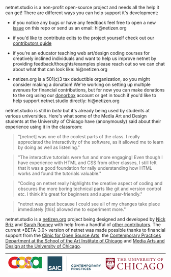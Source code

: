 netnet.studio is a non-profit open-source project and needs all the help it can get! There are different ways you can help support it's development:

- if you notice any bugs or have any feedback feel free to open a new [issue](https://github.com/netizenorg/netnet.studio/issues) on this repo or send us an email: h<span></span>i@net<span></span>izen.org

- if you'd like to contribute edits to the project yourself check out our [contributors guide](../developers)

- if you're an educator teaching web art/design coding courses for creatively inclined individuals and want to help us improve netnet by providing feedback/thoughts/examples please reach out so we can chat about what that can look like: h<span></span>i@net<span></span>izen.org

- netizen.org is a 501(c)3 tax deductible organization, so you might consider making a donation! We're working on setting up multiple avenues for financial contributions, but for now you can make donations to the org using our [donorbox](https://donorbox.org/netizen) account or get in touch if you'd like to help support netnet.studio directly: h<span></span>i@net<span></span>izen.org

netnet.studio is still in *beta* but it's already being used by students at various universities. Here's what some of the Media Art and Design students at the University of Chicago have (anonymously) said about their experience using it in the classroom:

> "[netnet] was one of the coolest parts of the class. I really appreciated the interactivity of the software, as it allowed me to learn by doing as well as listening."

> "The interactive tutorials were fun and more engaging! Even though I have experience with HTML and CSS from other classes, I still felt that it was a good foundation for rally understanding how HTML works and found the tutorials valuable."

> "Coding on netnet really highlights the creative aspect of coding and obscures the more boring technical parts like git and version control etc. I think it's great for beginners and super user-friendly."

> "netnet was great because I could see all of my changes take place immediately [this] allowed me to experiment more."


netnet.studio is a <a href="http://netizen.org" target="_blank">netizen.org</a> project being designed and developed by <a href="http://nickbriz.com/" target="_blank">Nick Briz</a> and <a href="https://www.sarahrooney.net/" target="_blank">Sarah Rooney</a> with help from a handful of [other contributors](https://github.com/netizenorg/netnet.studio/graphs/contributors). The current <BETA-3.0> version of netnet was made possible thanks to financial support from the <a href="http://clinicopensourcearts.com/" target="_blank">Clinic for Open Source Arts</a>, the <a href="https://www.saic.edu/academics/departments/contemporary-practices" target="_blank">Contemporary Practices Department at the School of the Art Institute of Chicago</a> and <a href="https://cms.uchicago.edu/undergraduate/major-minor/minor-media-arts-and-design" target="_blank">Media Arts and Design at the University of Chicago</a>.

| [![cosa](cosa.png)](http://clinicopensourcearts.com/) | [![saic](saic.png)](https://www.saic.edu/academics/departments/contemporary-practices) | [![uchicago](uchicago.png)](https://cms.uchicago.edu/undergraduate/major-minor/minor-media-arts-and-design) |
|:---:|:---:|:---:|
